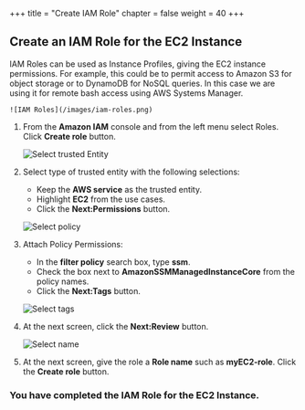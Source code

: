 +++
title = "Create IAM Role"
chapter = false
weight = 40
+++

## Create an IAM Role for the EC2 Instance

IAM Roles can be used as Instance Profiles, giving the EC2 instance permissions. For example, this could be to permit access to Amazon S3 for object storage or to DynamoDB for NoSQL queries. In this case we are using it for remote bash access using AWS Systems Manager.

    ![IAM Roles](/images/iam-roles.png)
1. From the **Amazon IAM** console and from the left menu select Roles. Click **Create role** button.

    ![Select trusted Entity](/images/iam-selectentity.png)
1. Select type of trusted entity with the following selections:
    - Keep the **AWS service** as the trusted entity.
    - Highlight **EC2** from the use cases.
    - Click the **Next:Permissions** button.

    ![Select policy](/images/iam-selectpolicy.png)
1. Attach Policy Permissions:
    - In the **filter policy** search box, type **ssm**.
    - Check the box next to **AmazonSSMManagedInstanceCore** from the policy names.
    - Click the **Next:Tags** button.

   ![Select tags](/images/iam-tags.png)
1. At the next screen, click the **Next:Review** button. 

   ![Select name](/images/iam-namerole.png)
1. At the next screen, give the role a **Role name** such as **myEC2-role**. Click the **Create role** button. 



### You have completed the IAM Role for the EC2 Instance. ###

